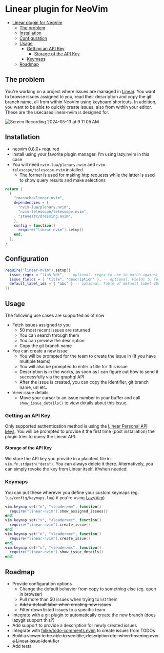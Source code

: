 # Linear plugin for NeoVim

<!--toc:start-->

- [Linear plugin for NeoVim](#linear-plugin-for-neovim)
  - [The problem](#the-problem)
  - [Installation](#installation)
  - [Configuration](#configuration)
  - [Usage](#usage)
    - [Getting an API Key](#getting-an-api-key)
      - [Storage of the API Key](#storage-of-the-api-key)
    - [Keymaps](#keymaps)
  - [Roadmap](#roadmap)
  <!--toc:end-->

## The problem

You're working on a project where issues are managed in [Linear](https://linear.app/karma-horizons).
You want to browse issues assigned to you, read their description and copy the git branch name, all from within
NeoVim using keyboard shortcuts. In addition, you want to be able to quickly create issues, also from within your
editor. These are the usecases linear-nvim is designed for.

![Screen Recording 2024-05-13 at 9 11 05 AM](https://github.com/rmanocha/linear-nvim/assets/4594/e8e7d9ce-89e8-4d87-aa1d-c36479600ba3)

## Installation

- neovim 0.8.0+ required
- Install using your favorite plugin manager. I'm using lazy.nvim in this case
- You will need `nvim-lua/plenary.nvim` and `nvim-telescope/telescope.nvim` installed
  - The former is used for making http requests while the latter is used to show query results and make selections

```lua
return {
  {
    "rmanocha/linear-nvim",
    dependencies = {
      "nvim-lua/plenary.nvim",
      "nvim-telescope/telescope.nvim",
      "stevearc/dressing.nvim",
    },
    config = function()
      require("linear-nvim").setup()
    end,
  },
}
```

## Configuration

```lua
require("linear-nvim").setup({
  issue_regex = "lin%-%d+", -- optional. regex to use to match against the issue number format for your linear workspace
  issue_fields = { "title", "description" }, -- optional. Fields to fetch when viewing issue details for existing or newly created issues
  default_label_ids = { "abc" } -- optional. Table of default label IDs to apply for each new issue created
})
```

## Usage

The following use cases are supported as of now

- Fetch issues assigned to you
  - 50 most recent issues are returned
  - You can search through them
  - You can preview the description
  - Copy the git branch name
- You can create a new issue
  - You will be prompted for the team to create the issue in (if you have multiple teams)
  - You will also be prompted to enter a title for this issue
  - Description is in the works, as soon as I can figure out how to send it successfully via the graphql API
  - After the issue is created, you can copy the identifier, git branch name, url etc.
- View issue details
  - Move your cursor to an issue number in your buffer and call `show_issue_details()` to view details about this issue.

### Getting an API Key

Only supported authentication method is using the [Linear Personal API keys](https://developers.linear.app/docs/graphql/working-with-the-graphql-api#personal-api-keys).
You will be prompted to provide it the first time (post installation) the plugin tries to query the Linear API.

#### Storage of the API Key

We store the API key you provide in a plaintext file in `vim.fn.stdpath("data")`. You can always delete it there. Alternatively, you can simply revoke the key from Linear itself, if/when needed.

### Keymaps

You can put these wherever you define your custom keymaps (eg. `lua/config/keymaps.lua`) if you're using [LazyVim](https://github.com/LazyVim/LazyVim))

```lua
vim.keymap.set("n", "<leader>mm", function()
  require("linear-nvim").show_assigned_issues()
end)
vim.keymap.set("v", "<leader>mc", function()
  require("linear-nvim").create_issue()
end)
vim.keymap.set("n", "<leader>mc", function()
  require("linear-nvim").create_issue()
end)
vim.keymap.set("n", "<leader>ms", function()
  require("linear-nvim").show_issue_details()
end)
```

## Roadmap

- Provide configuration options
  - Change the default behavior from copy to something else (eg. open in browser)
  - Pull more than 50 issues when trying to list them
  - ~~Add a default label when creating new issues~~
  - Filter down listed issues to a specific team
- Integrate with a git plugin to automatically create the new branch (does lazygit support this?)
- Add support to provide a description for newly created issues
- Integrate with [folke/todo-comments.nvim](https://github.com/folke/todo-comments.nvim) to create issues from TODOs
- ~~Build a viewer to be able to see title, description etc. when hovering over a Linear issue identifier~~
- Add tests
